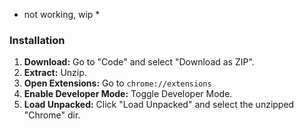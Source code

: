 * not working, wip *

<h3>Installation</h3>

<ol>
    <li><b>Download:</b> Go to "Code" and select "Download as ZIP".</li>
    <li><b>Extract:</b> Unzip.</li>
    <li><b>Open Extensions:</b> Go to <code>chrome://extensions</code></li>
    <li><b>Enable Developer Mode:</b> Toggle Developer Mode.</li>
    <li><b>Load Unpacked:</b> Click "Load Unpacked" and select the unzipped "Chrome" dir.</li>
</ol>
